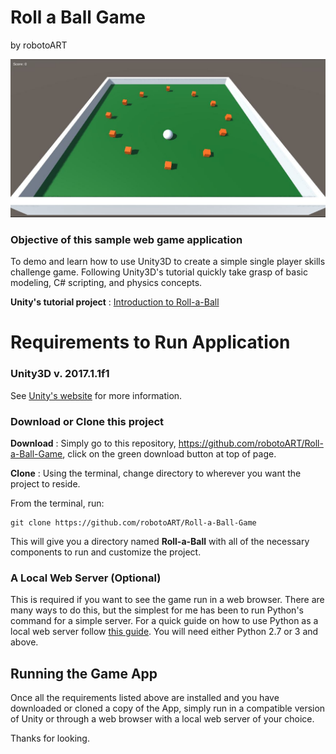 # Roll a Ball Game
by robotoART

![alt text](Roll-a-Ball-Screenshot.JPG)
### Objective of this sample web game application
To demo and learn how to use Unity3D to create a simple single player skills challenge game. Following Unity3D's tutorial quickly take grasp of basic modeling, C# scripting, and physics concepts.

**Unity's tutorial project** :  [Introduction to Roll-a-Ball](https://unity3d.com/learn/tutorials/projects/roll-ball-tutorial/introduction-roll-ball?playlist=17141)

# Requirements to Run Application
### Unity3D v. 2017.1.1f1
See [Unity's website](https://unity3d.com/unity) for more information.

### Download or Clone this project
**Download** :  Simply go to this repository, https://github.com/robotoART/Roll-a-Ball-Game, click on the green download button at top of page.

**Clone** :  Using the terminal, change directory to wherever you want the project to reside.

From the terminal, run:

    git clone https://github.com/robotoART/Roll-a-Ball-Game

This will give you a directory named **Roll-a-Ball** with all of the necessary components to run and customize the project.

### A Local Web Server (Optional)
This is required if you want to see the game run in a web browser. There are many ways to do this, but the simplest for me has been to run Python's command for a simple server. For a quick guide on how to use Python as a local web server follow [this guide](https://developer.mozilla.org/en-US/docs/Learn/Common_questions/set_up_a_local_testing_server). You will need either Python 2.7 or 3 and above.

## Running the Game App
Once all the requirements listed above are installed and you have downloaded or cloned a copy of the App, simply run in a compatible version of Unity or through a web browser with a local web server of your choice.

Thanks for looking.
